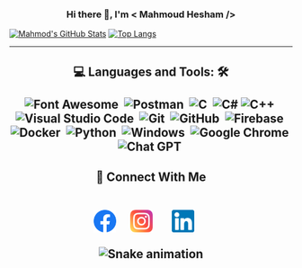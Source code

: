 <h3 align="center"> 
  Hi there 👋, I'm < Mahmoud Hesham />
  </h3>

[![Mahmod's GitHub Stats](https://github-readme-stats.vercel.app/api?username=EL3oMaNy&count_private=true&theme=transparent&show_icons=true&rank_icon=percentile&line_height=24)](https://github.com/EL3oMaNy)
[![Top Langs](https://github-readme-stats.vercel.app/api/top-langs/?username=EL3oMaNy&layout=compact&langs_count=8&theme=transparent&size_weight=0.7&count_weight=0.3)](https://github.com/EL3oMaNy)

<hr>
<!-- Skills -->
<h2 align="center"> 
  
  💻 **Languages and Tools:** 🛠️
  <br/>
  <br/>
   ![Font Awesome](https://img.shields.io/badge/-font%20awesome-339AF0?style=for-the-badge&logo=font-awesome&logoColor=339AF0&labelColor=ffffff)&nbsp;
   ![Postman](https://img.shields.io/badge/Postman-FF6C37?style=for-the-badge&logo=postman&logoColor=white)&nbsp;
   ![C](https://img.shields.io/badge/C-00599C?style=for-the-badge&logo=c&logoColor=white)&nbsp;
   ![C#](https://img.shields.io/badge/C%23-239120?style=for-the-badge&logo=c-sharp&logoColor=white)
   ![C++](https://img.shields.io/badge/C%2B%2B-00599C?style=for-the-badge&logo=c%2B%2B&logoColor=white)&nbsp;
   ![Visual Studio Code](https://img.shields.io/badge/-VSCode-323330?style=for-the-badge&logo=visual-studio-code&labelColor=007ACC)&nbsp;
   ![Git](https://img.shields.io/badge/GIT-E44C30?style=for-the-badge&logo=git&logoColor=white)&nbsp;
   ![GitHub](https://img.shields.io/badge/-GitHub-000000?style=for-the-badge&logo=github&logoColor=000000&labelColor=ffffff)&nbsp;
   ![Firebase](https://img.shields.io/badge/firebase-%23039BE5.svg?style=for-the-badge&logo=firebase)&nbsp;
   ![Docker](https://img.shields.io/badge/docker-%230db7ed.svg?style=for-the-badge&logo=docker&logoColor=white)&nbsp;
   ![Python](https://img.shields.io/badge/Python-14354C?style=for-the-badge&logo=python&logoColor=white)&nbsp;
   ![Windows](https://img.shields.io/badge/Windows-0078D6?style=for-the-badge&logo=windows&logoColor=white)&nbsp;
   ![Google Chrome](https://img.shields.io/badge/Google%20Chrome-4285F4?style=for-the-badge&logo=GoogleChrome&logoColor=white)&nbsp;
   ![Chat GPT](https://img.shields.io/badge/-ChatGPT-%234ea94b.svg?style=for-the-badge&logo=chat-gpt&logoColor=white)&nbsp;
   
</h2>


<!--  Social Links -->
<h2 align="center"> 
  🤝 Connect With Me
  <br/>
  <br/>

  [<img src='https://github.com/ash356/ash356/blob/main/images/facebook.svg' alt='facebook' height='40'>](https://www.facebook.com/mahmod.hesham.77/) &nbsp;&nbsp;&nbsp;
   [<img src='https://github.com/ash356/ash356/blob/main/images/instagram.svg' alt='instagram' height='40'>](https://www.instagram.com/ma7moudel3omany/?fbclid=IwAR0p9mGxrk1wcftODeZrCVEApIPnEJH4FP2CqmuZL6QHPPaiokq0dAFor8s/) &nbsp;&nbsp;&nbsp;&nbsp;&nbsp;
  [<img src='https://github.com/ash356/ash356/blob/main/images/linkedin.svg' alt='linkedin' height='40'>](https://www.linkedin.com/in/mahmoud-hesham-7b6a97354//)&nbsp;&nbsp;&nbsp;&nbsp;&nbsp; 
  
 

  
  ![Snake animation](https://github.com/eagrundy/eagrundy/blob/output/github-contribution-grid-snake.svg)
</h4>
